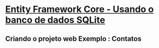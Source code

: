 # [Entity Framework Core - Usando o banco de dados SQLite](https://www.macoratti.net/17/04/efcore_sqlite1.htm)

## Criando o projeto web Exemplo :  Contatos